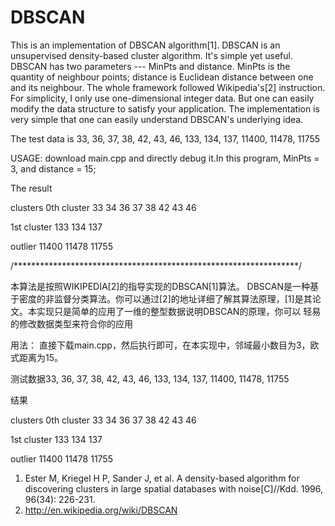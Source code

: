 # DBSCAN


This is an implementation of DBSCAN algorithm[1]. DBSCAN is an unsupervised density-based cluster algorithm. It's simple yet useful. DBSCAN has two parameters --- MinPts and distance. MinPts is the quantity of neighbour points; distance is Euclidean distance between one and its neighbour.
The whole framework  followed Wikipedia's[2] instruction. For simplicity, I only use one-dimensional integer data. But one can easily modify the data structure to satisfy your application. The implementation is very simple that one can easily understand DBSCAN's underlying idea.

The test data is 33, 36, 37, 38, 42, 43, 46, 133, 134, 137, 11400, 11478, 11755


USAGE:
download main.cpp and directly debug it.In this program, MinPts = 3, and distance = 15;

The result 


clusters
0th cluster
33 34 36 37 38 42 43 46

1st cluster
133 134 137

outlier
11400 11478 11755
 
 /*****************************************************************/
 
 
 本算法是按照WIKIPEDIA[2]的指导实现的DBSCAN[1]算法。 DBSCAN是一种基于密度的非监督分类算法。你可以通过[2]的地址详细了解其算法原理，[1]是其论文。本实现只是简单的应用了一维的整型数据说明DBSCAN的原理，你可以
 轻易的修改数据类型来符合你的应用
 
 用法：
 直接下载main.cpp，然后执行即可，在本实现中，邻域最小数目为3，欧式距离为15。
 
 测试数据33, 36, 37, 38, 42, 43, 46, 133, 134, 137, 11400, 11478, 11755
 
 结果

clusters
0th cluster
33 34 36 37 38 42 43 46

1st cluster
133 134 137

outlier
11400 11478 11755
 




1. Ester M, Kriegel H P, Sander J, et al. A density-based algorithm for discovering clusters in large spatial databases with noise[C]//Kdd. 1996, 96(34): 226-231.
2. http://en.wikipedia.org/wiki/DBSCAN
